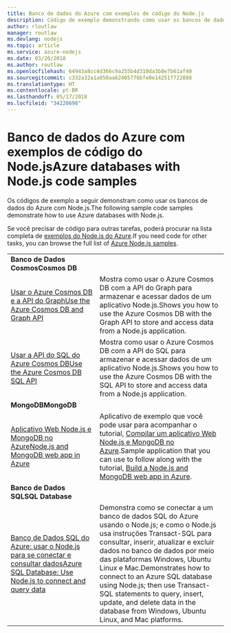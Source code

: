 ```yaml
---
title: Banco de dados do Azure com exemplos de código do Node.js
description: Código de exemplo demonstrando como usar os bancos de dados do Azure com Node.js.
author: rloutlaw
manager: routlaw
ms.devlang: nodejs
ms.topic: article
ms.service: azure-nodejs
ms.date: 03/20/2018
ms.author: routlaw
ms.openlocfilehash: 64943a8cc4d366c9a255b4d310da3b8e7b61af40
ms.sourcegitcommit: c332a32a1a850aa62405776bfe0e14251f722888
ms.translationtype: HT
ms.contentlocale: pt-BR
ms.lasthandoff: 05/17/2018
ms.locfileid: "34220698"
---
```

# <a name="azure-databases-with-nodejs-code-samples"></a><span data-ttu-id="b1f79-103">Banco de dados do Azure com exemplos de código do Node.js</span><span class="sxs-lookup"><span data-stu-id="b1f79-103">Azure databases with Node.js code samples</span></span>

<span data-ttu-id="b1f79-104">Os códigos de exemplo a seguir demonstram como usar os bancos de dados do Azure com Node.js.</span><span class="sxs-lookup"><span data-stu-id="b1f79-104">The following sample code samples demonstrate how to use Azure databases with Node.js.</span></span>

<span data-ttu-id="b1f79-105">Se você precisar de código para outras tarefas, poderá procurar na lista completa de [exemplos do Node.js do Azure](https://azure.microsoft.com/resources/samples/?term=nodejs).</span><span class="sxs-lookup"><span data-stu-id="b1f79-105">If you need code for other tasks, you can browse the full list of [Azure Node.js samples](https://azure.microsoft.com/resources/samples/?term=nodejs).</span></span>

| | |
|---|---|
| <span data-ttu-id="b1f79-106">**Banco de Dados Cosmos**</span><span class="sxs-lookup"><span data-stu-id="b1f79-106">**Cosmos DB**</span></span> ||
| [<span data-ttu-id="b1f79-107">Usar o Azure Cosmos DB e a API do Graph</span><span class="sxs-lookup"><span data-stu-id="b1f79-107">Use the Azure Cosmos DB and Graph API</span></span>](https://azure.microsoft.com/resources/samples/azure-cosmos-db-graph-nodejs-getting-started/) | <span data-ttu-id="b1f79-108">Mostra como usar o Azure Cosmos DB com a API do Graph para armazenar e acessar dados de um aplicativo Node.js.</span><span class="sxs-lookup"><span data-stu-id="b1f79-108">Shows you how to use the Azure Cosmos DB with the Graph API to store and access data from a Node.js application.</span></span> |
| [<span data-ttu-id="b1f79-109">Usar a API do SQL do Azure Cosmos DB</span><span class="sxs-lookup"><span data-stu-id="b1f79-109">Use the Azure Cosmos DB SQL API</span></span>](https://azure.microsoft.com/resources/samples/azure-cosmos-db-documentdb-nodejs-getting-started/) | <span data-ttu-id="b1f79-110">Mostra como usar o Azure Cosmos DB com a API do SQL para armazenar e acessar dados de um aplicativo Node.js.</span><span class="sxs-lookup"><span data-stu-id="b1f79-110">Shows you how to use the Azure Cosmos DB with the SQL API to store and access data from a Node.js application.</span></span> |
| <span data-ttu-id="b1f79-111">**MongoDB**</span><span class="sxs-lookup"><span data-stu-id="b1f79-111">**MongoDB**</span></span> ||
| [<span data-ttu-id="b1f79-112">Aplicativo Web Node.js e MongoDB no Azure</span><span class="sxs-lookup"><span data-stu-id="b1f79-112">Node.js and MongoDB web app in Azure</span></span>](https://azure.microsoft.com/resources/samples/meanjs/) | <span data-ttu-id="b1f79-113">Aplicativo de exemplo que você pode usar para acompanhar o tutorial, [Compilar um aplicativo Web Node.js e MongoDB no Azure](http://docs.microsoft.com/azure/app-service-web/app-service-web-tutorial-nodejs-mongodb-app?toc=/azure/node/toc.json&bc=/azure/node/toc.json).</span><span class="sxs-lookup"><span data-stu-id="b1f79-113">Sample application that you can use to follow along with the tutorial, [Build a Node.js and MongoDB web app in Azure](http://docs.microsoft.com/azure/app-service-web/app-service-web-tutorial-nodejs-mongodb-app?toc=/azure/node/toc.json&bc=/azure/node/toc.json).</span></span> |
| <span data-ttu-id="b1f79-114">**Banco de Dados SQL**</span><span class="sxs-lookup"><span data-stu-id="b1f79-114">**SQL Database**</span></span> ||
| [<span data-ttu-id="b1f79-115">Banco de Dados SQL do Azure: usar o Node.js para se conectar e consultar dados</span><span class="sxs-lookup"><span data-stu-id="b1f79-115">Azure SQL Database: Use Node.js to connect and query data</span></span>](https://docs.microsoft.com/azure/sql-database/sql-database-connect-query-nodejs) | <span data-ttu-id="b1f79-116">Demonstra como se conectar a um banco de dados SQL do Azure usando o Node.js; e como o Node.js usa instruções Transact-SQL para consultar, inserir, atualizar e excluir dados no banco de dados por meio das plataformas Windows, Ubuntu Linux e Mac.</span><span class="sxs-lookup"><span data-stu-id="b1f79-116">Demonstrates how to connect to an Azure SQL database using Node.js; then use Transact-SQL statements to query, insert, update, and delete data in the database from Windows, Ubuntu Linux, and Mac platforms.</span></span> |
